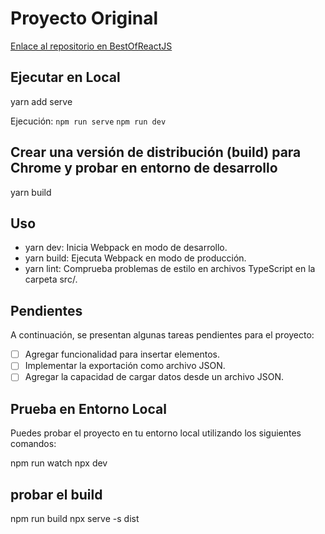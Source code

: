 # Proyecto Original

[Enlace al repositorio en BestOfReactJS](https://bestofreactjs.com/repo/yafkari-chrome-extension-react-boilerplate)

## Ejecutar en Local

yarn add serve

Ejecución:
`npm run serve`
`npm run dev`

## Crear una versión de distribución (build) para Chrome y probar en entorno de desarrollo

yarn build

## Uso

- yarn dev: Inicia Webpack en modo de desarrollo.
- yarn build: Ejecuta Webpack en modo de producción.
- yarn lint: Comprueba problemas de estilo en archivos TypeScript en la carpeta src/.

## Pendientes

A continuación, se presentan algunas tareas pendientes para el proyecto:

- [ ] Agregar funcionalidad para insertar elementos.
- [ ] Implementar la exportación como archivo JSON.
- [ ] Agregar la capacidad de cargar datos desde un archivo JSON.

## Prueba en Entorno Local

Puedes probar el proyecto en tu entorno local utilizando los siguientes comandos:


npm run watch
npx dev

## probar el build
npm run build
npx serve -s dist
